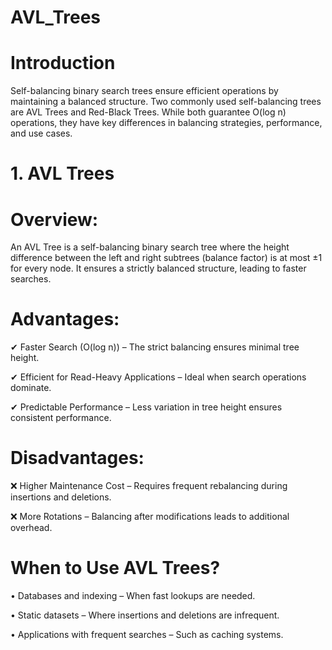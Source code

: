 # AVL_Trees
# Introduction
Self-balancing binary search trees ensure efficient operations by maintaining a balanced structure. Two commonly used self-balancing trees are AVL Trees and Red-Black Trees. While both guarantee O(log n) operations, they have key differences in balancing strategies, performance, and use cases.

# 1. AVL Trees

# Overview:

An AVL Tree is a self-balancing binary search tree where the height difference between the left and right subtrees (balance factor) is at most ±1 for every node. It ensures a strictly balanced structure, leading to faster searches.

# Advantages:

✔ Faster Search (O(log n)) – The strict balancing ensures minimal tree height.

✔ Efficient for Read-Heavy Applications – Ideal when search operations dominate.

✔ Predictable Performance – Less variation in tree height ensures consistent performance.

# Disadvantages:

❌ Higher Maintenance Cost – Requires frequent rebalancing during insertions and deletions.

❌ More Rotations – Balancing after modifications leads to additional overhead.

# When to Use AVL Trees?

•	Databases and indexing – When fast lookups are needed.

•	Static datasets – Where insertions and deletions are infrequent.

•	 Applications with frequent searches – Such as caching systems.
